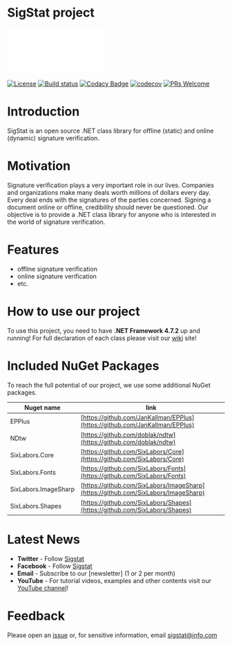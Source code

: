 # SigStat project

<!--[![N|Solid](https://allaboutcloud.info/wp-content/uploads/2017/08/signature.png)](https://sigstat.org)-->
[![](sigstat.gif)](https://sigstat.org)


[![License](https://img.shields.io/badge/license-MIT-blue.svg?style=flat)](https://github.com/hargitomi97/sigstat/blob/master/LICENSE.md)
[![Build status](https://ci.appveyor.com/api/projects/status/4om5obpqk6s57rq7/branch/master?svg=true)](https://ci.appveyor.com/project/BenceKovari/sigstat/branch/master)
[![Codacy Badge](https://api.codacy.com/project/badge/Grade/9ef04a4d496c40eabb38e798930089e6)](https://www.codacy.com/app/SigStat/sigstat?utm_source=github.com&amp;utm_medium=referral&amp;utm_content=sigstat/sigstat&amp;utm_campaign=Badge_Grade)
[![codecov](https://codecov.io/gh/sigstat/sigstat/branch/master/graph/badge.svg)](https://codecov.io/gh/sigstat/sigstat)
[![PRs Welcome](https://img.shields.io/badge/PRs-welcome-brightgreen.svg?style=flat-square)](http://makeapullrequest.com)

# Introduction

SigStat is an open source .NET class library for offline (static) and online (dynamic) signature verification. 

# Motivation

Signature verification plays a very important role in our lives. Companies and organizations make many deals worth millions of dollars every day. Every deal ends with the signatures of the parties concerned. Signing a document online or offline, credibility should never be questioned. Our objective is to provide a .NET class library for anyone who is interested in the world of signature verification.

# Features

- offline signature verification
- online signature verification
- etc.

# How to use our project
To use this project, you need to have **.NET Framework 4.7.2** up and running!
For full declaration of each class please visit our [wiki](https://github.com/hargitomi97/sigstat/wiki) site!

# Included NuGet Packages 

To reach the full potential of our project, we use some additional NuGet packages. 

| Nuget name | link |
| ------ | ------ |
| EPPlus | [https://github.com/JanKallman/EPPlus](https://github.com/JanKallman/EPPlus) |
| NDtw | [https://github.com/doblak/ndtw](https://github.com/doblak/ndtw) |
| SixLabors.Core | [https://github.com/SixLabors/Core](https://github.com/SixLabors/Core) |
| SixLabors.Fonts | [https://github.com/SixLabors/Fonts](https://github.com/SixLabors/Fonts) |
| SixLabors.ImageSharp | [https://github.com/SixLabors/ImageSharp](https://github.com/SixLabors/ImageSharp) |
| SixLabors.Shapes | [https://github.com/SixLabors/Shapes](https://github.com/SixLabors/Shapes) |

# Latest News <!--(Ezek valamilyen szinten seo-hoz is hozzájárulhatnak persze ehhez a jövőben kell ember aki foglalkozik ezekkel, tehát ez elég kérdéses :D)-->

- **Twitter** - Follow [Sigstat](https://twitter.com/sigstat)
- **Facebook** - Follow [Sigstat](https://facebook.com/sigstat)
- **Email** - Subscribe to our [newsletter] (1 or 2 per month)
- **YouTube** - For tutorial videos, examples and other contents visit our [YouTube channel](https://youtube.com/sigstat)!


# Feedback

Please open an [issue](https://github.com/hargitomi97/sigstat/issues/new) or, for sensitive information, email sigstat@info.com
